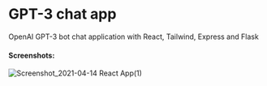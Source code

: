 # GPT-3 chat app

OpenAI GPT-3 bot chat application with React, Tailwind, Express and Flask

#### Screenshots: 

![Screenshot_2021-04-14 React App(1)](https://user-images.githubusercontent.com/48069158/114765305-4d5b0300-9d65-11eb-93d5-18b7675b2451.png)
